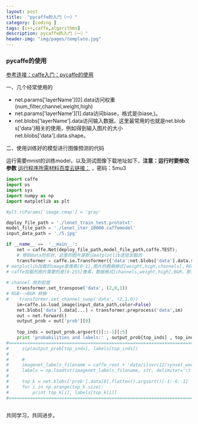 ```yaml
---
layout: post
title:  "pycaffe的入门（一）"
category: [coding ]
tags: [c++,caffe,algorithms]
description: pycaffe的入门（一）"
header-img: "img/pages/template.jpg"
---
```


### pycaffe的使用
[参考连接：caffe入门：pycaffe的使用](http://blog.csdn.net/liyaohhh/article/details/50932430)

一、几个经常使用的

* net.params['layerName'][0].data访问权重(num_filter,channel,weight,high)
* net.params['layerName'][1].data访问biase，格式是(biase,)。
* net.blobs['layerName'].data访问输入数据，这里最常用的也就是net.blob s['data']相关的使用，例如得到输入图片的大小net.blobs['data'].data.shape。

二、使用训练好的模型进行图像预测的代码

运行需要mnist的训练model，以及测试图像下载地址如下，**注意：运行时要修改参数**
[运行程序所需材料百度云链接：](http://pan.baidu.com/s/1skP97Z3) ，密码：5mu3

```python
import caffe
import os
import sys
import numpy as np
import matplotlib as plt

#plt.rcParams['image.cmap'] = 'gray'

deploy_file_path = './lenet_train_test.prototxt'
model_file_path = './lenet_iter_10000.caffemodel'
input_data_path = './5.jpg'

if __name__ ==  '__main__':
    net = caffe.Net(deploy_file_path,model_file_path,caffe.TEST);
    # 得到data的形状，这里的图片是默认matplotlib底层加载的 
    transformer = caffe.io.Transformer({'data':net.blobs['data'].data.shape})
# matplotlib加载的image是像素[0-1],图片的数据格式[weight,high,channels]，RGB  
# caffe加载的图片需要的是[0-255]像素，数据格式[channels,weight,high],BGR，那么就需要转换  
  
# channel 放到前面 
    transformer.set_transpose('data', (2,0,1))  
# RGB-->BGR 转换
#    transformer.set_channel_swap('data', (2,1,0))  
    im=caffe.io.load_image(input_data_path,color=False)  
    net.blobs['data'].data[...] = transformer.preprocess('data',im)  
    out = net.forward()  
    output_prob = out['prob'][0]  
    
    top_inds = output_prob.argsort()[::-1][:5]    
    print 'probabilities and labels:' , output_prob[top_inds] , top_inds
#==============================================================================
#     zip(output_prob[top_inds], labels[top_inds])  
#       
#     #
#     imagenet_labels_filename = caffe_root + 'data/ilsvrc12/synset_words.txt'  
#     labels = np.loadtxt(imagenet_labels_filename, str, delimiter='\t')  
#       
#     top_k = net.blobs['prob'].data[0].flatten().argsort()[-1:-6:-1]  
#     for i in np.arange(top_k.size):  
#         print top_k[i], labels[top_k[i]]  
#==============================================================================
  
```
  
共同学习，共同进步。
  



